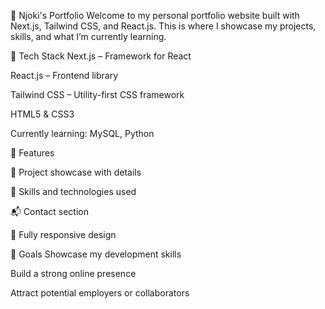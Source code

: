 🌟 Njoki's Portfolio
Welcome to my personal portfolio website built with Next.js, Tailwind CSS, and React.js. This is where I showcase my projects, skills, and what I’m currently learning.

🚀 Tech Stack
Next.js – Framework for React

React.js – Frontend library

Tailwind CSS – Utility-first CSS framework

HTML5 & CSS3

Currently learning: MySQL, Python

📁 Features

📄 Project showcase with details

🧠 Skills and technologies used

📬 Contact section

📱 Fully responsive design

🎯 Goals
Showcase my development skills

Build a strong online presence

Attract potential employers or collaborators